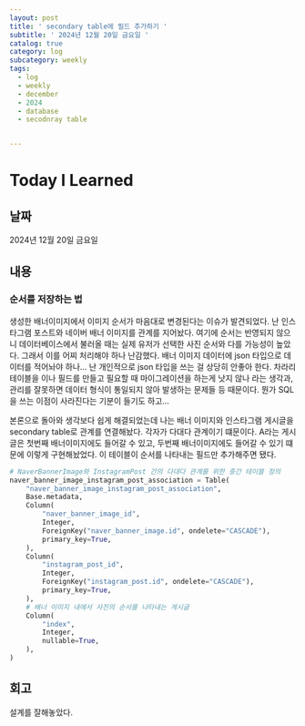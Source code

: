 ```yaml
---
layout: post
title: ' secondary table에 필드 추가하기 '
subtitle: ' 2024년 12월 20일 금요일 '
catalog: true
category: log
subcategory: weekly
tags:
  - log
  - weekly
  - december
  - 2024
  - database
  - secodnray table


---
```


# Today I Learned

## 날짜

2024년 12월 20일 금요일

## 내용

### 순서를 저장하는 법

생성한 배너이미지에서 이미지 순서가 마음대로 변경된다는 이슈가 발견되었다. 난 인스타그램 포스트와 네이버 배너 이미지를  관계를 지어놨다. 여기에 순서는 반영되지 않으니 데이터베이스에서 불러올 때는 실제 유저가 선택한 사진 순서와 다를 가능성이 높았다. 그래서 이를 어찌 처리해야 하나 난감했다. 배너 이미지 데이터에 json 타입으로 데이터를 적어놔야 하나… 난 개인적으로 json 타입을 쓰는 걸 상당히 안좋아 한다. 차라리 테이블을 이나 필드를 만들고 필요할 때 마이그레이션을 하는게 낫지 않나 라는 생각과, 관리를 잘못하면 데이터 형식이 통일되지 않아 발생하는 문제들 등 때문이다. 뭔가 SQL을 쓰는 이점이 사라진다는 기분이 들기도 하고…

 본론으로 돌아와 생각보다 쉽게 해결되었는데 나는 배너 이미지와 인스타그램 게시글을 secondary table로 관계를 연결해놨다. 각자가 다대다 관계이기 떄문이다. A라는 게시글은 첫번째 배너이미지에도 들어갈 수 있고, 두번째 배너이미지에도 들어갈 수 있기 떄문에 이렇게 구현해놨었다. 이 테이블이 순서를 나타내는 필드만 추가해주면 됐다.

```python
# NaverBannerImage와 InstagramPost 간의 다대다 관계를 위한 중간 테이블 정의
naver_banner_image_instagram_post_association = Table(
    "naver_banner_image_instagram_post_association",
    Base.metadata,
    Column(
        "naver_banner_image_id",
        Integer,
        ForeignKey("naver_banner_image.id", ondelete="CASCADE"),
        primary_key=True,
    ),
    Column(
        "instagram_post_id",
        Integer,
        ForeignKey("instagram_post.id", ondelete="CASCADE"),
        primary_key=True,
    ),
    # 배너 이미지 내에서 사진의 순서를 나타내는 게시글
    Column(
        "index",
        Integer,
        nullable=True,
    ),
)
```

## 회고

설계를 잘해놓았다.
